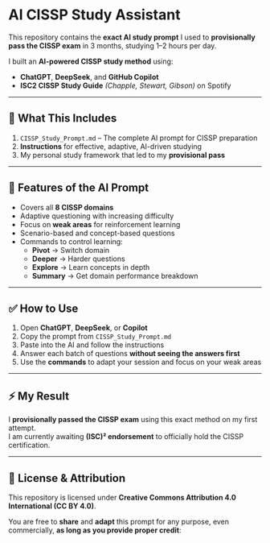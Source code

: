 # AI CISSP Study Assistant

This repository contains the **exact AI study prompt** I used to **provisionally pass the CISSP exam** in 3 months, studying 1–2 hours per day.  

I built an **AI-powered CISSP study method** using:
- **ChatGPT**, **DeepSeek**, and **GitHub Copilot**
- **ISC2 CISSP Study Guide** *(Chapple, Stewart, Gibson)* on Spotify

---

## 📌 What This Includes
1. `CISSP_Study_Prompt.md` – The complete AI prompt for CISSP preparation  
2. **Instructions** for effective, adaptive, AI-driven studying  
3. My personal study framework that led to my **provisional pass**

---

## 🧠 Features of the AI Prompt
- Covers all **8 CISSP domains**
- Adaptive questioning with increasing difficulty
- Focus on **weak areas** for reinforcement learning
- Scenario-based and concept-based questions
- Commands to control learning:
  - **Pivot** → Switch domain
  - **Deeper** → Harder questions
  - **Explore** → Learn concepts in depth
  - **Summary** → Get domain performance breakdown

---

## ✅ How to Use
1. Open **ChatGPT**, **DeepSeek**, or **Copilot**  
2. Copy the prompt from `CISSP_Study_Prompt.md`  
3. Paste into the AI and follow the instructions  
4. Answer each batch of questions **without seeing the answers first**  
5. Use the **commands** to adapt your session and focus on your weak areas

---

## ⚡ My Result
I **provisionally passed the CISSP exam** using this exact method on my first attempt.  
I am currently awaiting **(ISC)² endorsement** to officially hold the CISSP certification.

---

## 📜 License & Attribution

This repository is licensed under **Creative Commons Attribution 4.0 International (CC BY 4.0)**.  

You are free to **share** and **adapt** this prompt for any purpose, even commercially, **as long as you provide proper credit**:
